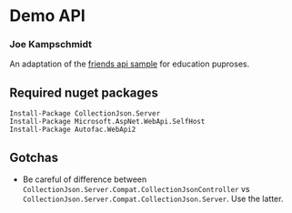 ﻿# Demo API

### Joe Kampschmidt

An adaptation of the [friends api sample](https://github.com/WebApiContrib/CollectionJson.Net) for education puproses.

## Required nuget packages

	Install-Package CollectionJson.Server
	Install-Package Microsoft.AspNet.WebApi.SelfHost
	Install-Package Autofac.WebApi2

## Gotchas

- Be careful of difference between `CollectionJson.Server.Compat.CollectionJsonController` vs `CollectionJson.Server.Compat.CollectionJson.Server`. Use the latter.